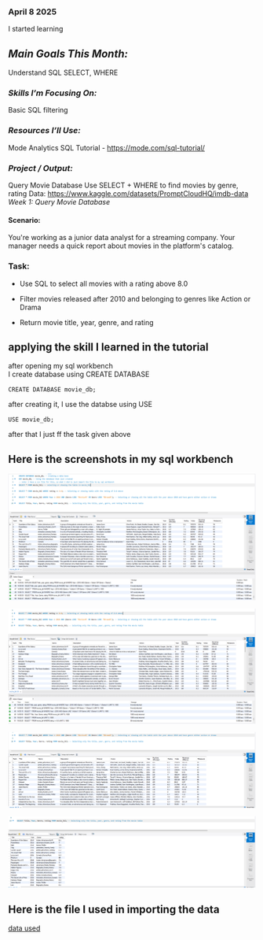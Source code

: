 ### April 8 2025 
I started learning 


## *Main Goals This Month:*   
Understand SQL SELECT, WHERE
        
### *Skills I’m Focusing On:*  
Basic SQL filtering

### *Resources I’ll Use:*
  Mode Analytics SQL Tutorial - https://mode.com/sql-tutorial/

### *Project / Output:*
Query Movie Database
Use SELECT + WHERE to find movies by genre, rating
Data: https://www.kaggle.com/datasets/PromptCloudHQ/imdb-data
*Week 1: Query Movie Database*

#### Scenario:   
You're working as a junior data analyst for a streaming company. Your manager needs a quick report about movies in the platform's catalog.

### Task:

- Use SQL to select all movies with a rating above 8.0

- Filter movies released after 2010 and belonging to genres like Action or Drama

- Return movie title, year, genre, and rating

## applying the skill I learned in the tutorial  
after opening my sql workbench   
I create database using  CREATE DATABASE
```
CREATE DATABASE movie_db;
```
after creating it, I use the databse using USE 
``` 
USE movie_db;
```
after that I just ff the task given above

## Here is the screenshots in my sql workbench
![1](image/selecting%20movie_tbl.png)

![2](image/rating%208%20above.png)

![3](image/action%20or%20drama.png)

![4](image/only%20item.png)

## Here is the file I used in importing the data
[data used](files/IMDB-Movie-Data.csv)
